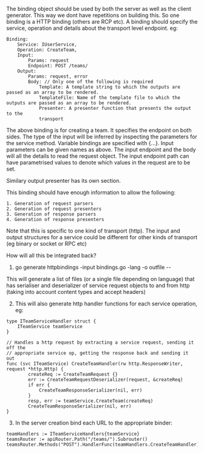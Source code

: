 
The binding object should be used by both the server as well as the client
generator.   This way we dont have repetitions on building this.  So one
binding is a HTTP binding (others are RCP etc).
A binding should specify the service, operation and details about the
transport level endpoint.  eg:


```
Binding:
	Service: IUserService,
	Operation: CreateTeam,
	Input: 
		Params: request
		Endpoint: POST /teams/
	Output:
		Params: request, error
		Body: // Only one of the following is required
			Template: A template string to which the outputs are passed as an array to be rendered.
			TemplateFile: Name of the template file to which the outputs are passed as an array to be rendered.
			Presenter: A presenter function that presents the output to the
			transport
```

The above binding is for creating a team.  It specifies the endpoint on both
sides.  The type of the input will be inferred by inspecting the parameters
for the service method.  Variable bindings are specified with {...}.  Input
parameters can be given names as above.  The input endpoint and the body will
all the details to read the request object.  The input endpoint path can have
parametrised values to denote which values in the request are to be set.

Similary output presenter has its own section.  

This binding should have enough information to allow the following:

	1. Generation of request parsers
	2. Generation of request presenters
	3. Generation of response parsers
	4. Generation of response presenters

Note that this is specific to one kind of transport (http).  The input
and output structures for a service could be different for other kinds of
transport (eg binary or socket or RPC etc)

How will all this be integrated back?

1. go generate httpbindings -input bindings.go -lang <language> -o outfile -- <language specific options>

This will generate a list of files (or a single file depending on language) that
has serialiser and deserializer of service request objects to and from http
(taking into account content types and accept headers)

2. This will also generate http handler functions for each service operation, eg:

```
type ITeamServiceHandler struct {
	ITeamService teamService
}

// Handles a http request by extracting a service request, sending it off the
// appropriate service op, getting the response back and sending it out 
func (svc ITeamService) CreateTeamHandler(rw http.ResponseWriter, request *http.Http) {
		createReq := CreateTeamRequest {}
		err := CreateTeamRequestDeserializer(request, &createReq)
		if err {
			CreateTeamResponseSerializer(nil, err)
		}
		resp, err := teamService.CreateTeam(createReq)
		CreateTeamResponseSerializer(nil, err)
}
```

3. In the server creation bind each URL to the appropriate binder:

```
teamHandlers := ITeamServiceHandlers{teamService}
teamsRouter := apiRouter.Path("/teams/").Subrouter()
teamsRouter.Methods("POST").HandlerFunc(teamHandlers.CreateTeamHandler)
```
